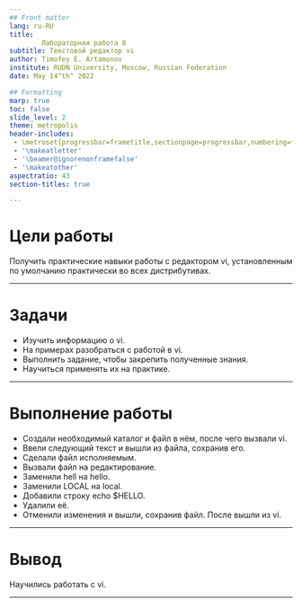 ```yaml
---
## Front matter
lang: ru-RU
title: 
        Лабораторная работа 8
subtitle: Текстовой редактор vi
author: Timofey E. Artamonov
institute: RUDN University, Moscow, Russian Federation
date: May 14^th^ 2022

## Formatting
marp: true
toc: false
slide_level: 2
theme: metropolis
header-includes: 
 - \metroset{progressbar=frametitle,sectionpage=progressbar,numbering=fraction}
 - '\makeatletter'
 - '\beamer@ignorenonframefalse'
 - '\makeatother'
aspectratio: 43
section-titles: true

---
```


# Цели работы


Получить практические навыки работы с редактором vi, установленным по умолчанию практически во всех дистрибутивах.

---

# Задачи

* Изучить информацию о vi.
* На примерах разобраться с работой в vi.
* Выполнить задание, чтобы закрепить полученные знания.
* Научиться применять их на практике.

---

# Выполнение работы

* Создали необходимый каталог и файл в нём, после чего вызвали vi.
* Ввели следующий текст и вышли из файла, сохранив его.
* Сделали файл исполняемым. 
* Вызвали файл на редактирование. 
* Заменили hell на hello.
* Заменили LOCAL на local.
* Добавили строку echo $HELLO. 
* Удалили её. 
* Отменили изменения и вышли, сохранив файл. После вышли из vi.


---

# Вывод

Научились работать с vi. 

---
